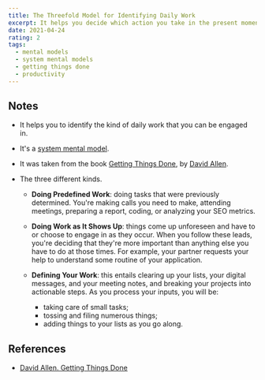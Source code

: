 ```yaml
---
title: The Threefold Model for Identifying Daily Work
excerpt: It helps you decide which action you take in the present moment.
date: 2021-04-24
rating: 2
tags:
  - mental models
  - system mental models
  - getting things done
  - productivity
---
```


## Notes

- It helps you to identify the kind of daily work that you can be engaged in.

- It's a [system mental model](/zettelkasten/system-mental-models).

- It was taken from the book [Getting Things Done](/books/getting-things-done), by [David Allen](/zettelkasten/david-allen).

- The three different kinds.

  - **Doing Predefined Work**: doing tasks that were previously determined. You're making calls you need to make, attending meetings, preparing a report, coding, or analyzing your SEO metrics.

  - **Doing Work as It Shows Up**: things come up unforeseen and have to or choose to engage in as they occur. When you follow these leads, you're deciding that they're more important than anything else you have to do at those times. For example, your partner requests your help to understand some routine of your application.

  - **Defining Your Work**: this entails clearing up your lists, your digital messages, and your meeting notes, and breaking your projects into actionable steps. As you process your inputs, you will be:
    - taking care of small tasks;
    - tossing and filing numerous things;
    - adding things to your lists as you go along.

## References

- [David Allen. Getting Things Done](/books/getting-things-done)
